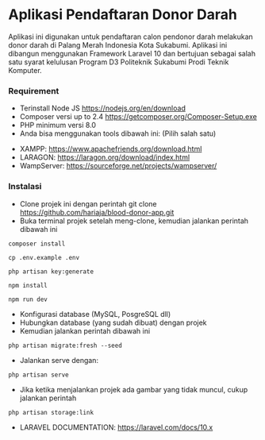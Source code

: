 # Aplikasi Pendaftaran Donor Darah
Aplikasi ini digunakan untuk pendaftaran calon pendonor darah melakukan donor darah di Palang Merah Indonesia Kota Sukabumi.
Aplikasi ini dibangun menggunakan Framework Laravel 10 dan bertujuan sebagai salah satu syarat kelulusan Program D3 Politeknik Sukabumi Prodi Teknik Komputer.

### Requirement
- Terinstall Node JS https://nodejs.org/en/download
- Composer versi up to 2.4 https://getcomposer.org/Composer-Setup.exe
- PHP minimum versi 8.0
- Anda bisa menggunakan tools dibawah ini: (Pilih salah satu)
* XAMPP: https://www.apachefriends.org/download.html
* LARAGON: https://laragon.org/download/index.html
* WampServer: https://sourceforge.net/projects/wampserver/

### Instalasi
- Clone projek ini dengan perintah git clone https://github.com/hariaja/blood-donor-app.git
- Buka terminal projek setelah meng-clone, kemudian jalankan perintah dibawah ini

```
composer install
```

```
cp .env.example .env
```

```
php artisan key:generate
```

```
npm install
```

```
npm run dev
```

- Konfigurasi database (MySQL, PosgreSQL dll)
- Hubungkan database (yang sudah dibuat) dengan projek
- Kemudian jalankan perintah dibawah ini

```
php artisan migrate:fresh --seed
```

- Jalankan serve dengan:
```
php artisan serve
```
- Jika ketika menjalankan projek ada gambar yang tidak muncul, cukup jalankan perintah
```
php artisan storage:link
```

* LARAVEL DOCUMENTATION: https://laravel.com/docs/10.x